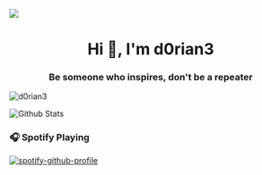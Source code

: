 <!-- <p align="center">
  Visitor count<br>
  <img src="https://profile-counter.glitch.me/d0rian3/count.svg" />
</p> -->

<p>
  <a href="https://count.getloli.com/"><img src="https://count.getloli.com/get/@:d0rian3"></a>

</p>

<h1 align="center">Hi 👋, I'm d0rian3</h1>
<h3 align="center">Be someone who inspires, don't be a repeater</h3>

<p><img align="center" src="https://github-readme-stats.vercel.app/api/top-langs/?username=d0rian3&layout=compact&hide=html" alt="d0rian3" /></p>

![Github Stats](https://github-readme-stats.vercel.app/api?username=d0rian3&show_icons=true)

### 🎧 Spotify Playing

[![spotify-github-profile](https://spotify-github-profile.kittinanx.com/api/view?uid=l9cwo7e2qllp0iq6z5enq8g4b&cover_image=true&theme=default&show_offline=false&background_color=272626&interchange=false&bar_color=486e45&bar_color_cover=false)](https://github.com/kittinan/spotify-github-profile)
